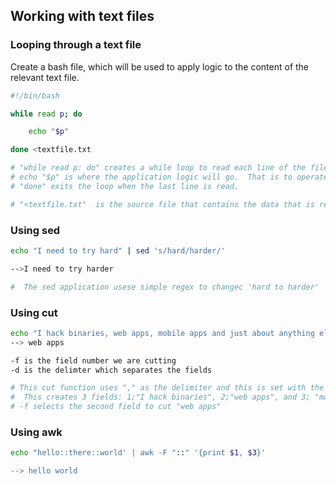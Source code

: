 ## Working with text files

### Looping through a text file

Create a bash file, which will be used to apply logic to the content of the relevant text file.

~~~ bash
#!/bin/bash

while read p; do

	echo "$p"

done <textfile.txt

# "while read p: do" creates a while loop to read each line of the file.
# echo "$p" is where the application logic will go.  That is to operate on each line of the text file which is contained within the variable 'p'.
# "done" exits the loop when the last line is read.

# "<textfile.txt"  is the source file that contains the data that is required

~~~

### Using sed

~~~ bash
echo "I need to try hard" | sed 's/hard/harder/'

-->I need to try harder

#  The sed application usese simple regex to changec 'hard to harder'

~~~

### Using cut
~~~ bash
echo "I hack binaries, web apps, mobile apps and just about anything else" | cut -f 2 -d ","
--> web apps

-f is the field number we are cutting 
-d is the delimter which separates the fields

# This cut function uses "," as the delimiter and this is set with the -d flag
#  This creates 3 fields: 1;"I hack binaries", 2;"web apps", and 3; "mobile apps and just about anything else"
# -f selects the second field to cut "web apps"

~~~

### Using awk

~~~ bash
echo "hello::there::world' | awk -F "::" '{print $1, $3}'

--> hello world
~~~


